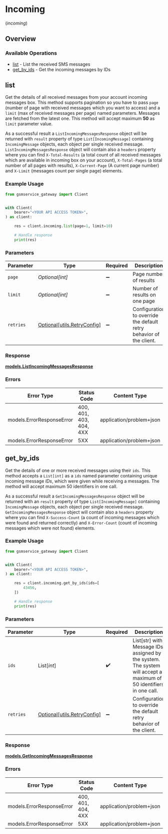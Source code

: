 # Incoming
(*incoming*)

## Overview

### Available Operations

* [list](#list) - List the received SMS messages
* [get_by_ids](#get_by_ids) - Get the incoming messages by IDs

## list

Get the details of all received messages from your account incoming messages box. This method supports pagination so you have to pass `page` (number of page with received messages which you want to access) and a `limit` (max of received messages per page) named parameters. Messages are fetched from the latest one. This method will accept maximum **50** as `limit` parameter value.

As a successful result a `ListIncomingMessagesResponse` object will be returned with `result` property of type `List[IncomingMessage]` containing `IncomingMessage` objects, each object per single received message. `ListIncomingMessagesResponse` object will contain also a `headers` property where you can find `X-Total-Results` (a total count of all received messages which are available in incoming box on your account), `X-Total-Pages` (a total number of all pages with results), `X-Current-Page` (A current page number) and `X-Limit` (messages count per single page) elements.

### Example Usage

<!-- UsageSnippet language="python" operationID="listIncomingMessages" method="get" path="/incoming" -->
```python
from gsmservice_gateway import Client


with Client(
    bearer="<YOUR API ACCESS TOKEN>",
) as client:

    res = client.incoming.list(page=1, limit=10)

    # Handle response
    print(res)

```

### Parameters

| Parameter                                                           | Type                                                                | Required                                                            | Description                                                         | Example                                                             |
| ------------------------------------------------------------------- | ------------------------------------------------------------------- | ------------------------------------------------------------------- | ------------------------------------------------------------------- | ------------------------------------------------------------------- |
| `page`                                                              | *Optional[int]*                                                     | :heavy_minus_sign:                                                  | Page number of results                                              | 1                                                                   |
| `limit`                                                             | *Optional[int]*                                                     | :heavy_minus_sign:                                                  | Number of results on one page                                       | 10                                                                  |
| `retries`                                                           | [Optional[utils.RetryConfig]](../../models/utils/retryconfig.md)    | :heavy_minus_sign:                                                  | Configuration to override the default retry behavior of the client. |                                                                     |

### Response

**[models.ListIncomingMessagesResponse](../../models/listincomingmessagesresponse.md)**

### Errors

| Error Type                | Status Code               | Content Type              |
| ------------------------- | ------------------------- | ------------------------- |
| models.ErrorResponseError | 400, 401, 403, 404, 4XX   | application/problem+json  |
| models.ErrorResponseError | 5XX                       | application/problem+json  |

## get_by_ids

Get the details of one or more received messages using their `ids`. This method accepts a `List[int]` as a `ids` named parameter containing unique incoming message *IDs*, which were given while receiving a messages. The method will accept maximum 50 identifiers in one call.

As a successful result a `GetIncomingMessagesResponse` object will be returned with an `result` property of type `List[IncomingMessage]` containing `IncomingMessage` objects, each object per single received message. `GetIncomingMessagesResponse` object will contain also a `headers` property where you can find `X-Success-Count` (a count of incoming messages which were found and returned correctly) and `X-Error-Count` (count of incoming messages which were not found) elements.

### Example Usage

<!-- UsageSnippet language="python" operationID="getIncomingMessages" method="get" path="/incoming/{ids}" -->
```python
from gsmservice_gateway import Client


with Client(
    bearer="<YOUR API ACCESS TOKEN>",
) as client:

    res = client.incoming.get_by_ids(ids=[
        43456,
    ])

    # Handle response
    print(res)

```

### Parameters

| Parameter                                                                                                          | Type                                                                                                               | Required                                                                                                           | Description                                                                                                        |
| ------------------------------------------------------------------------------------------------------------------ | ------------------------------------------------------------------------------------------------------------------ | ------------------------------------------------------------------------------------------------------------------ | ------------------------------------------------------------------------------------------------------------------ |
| `ids`                                                                                                              | List[*int*]                                                                                                        | :heavy_check_mark:                                                                                                 | List[str] with Message IDs assigned by the system. The system will accept a maximum of 50 identifiers in one call. |
| `retries`                                                                                                          | [Optional[utils.RetryConfig]](../../models/utils/retryconfig.md)                                                   | :heavy_minus_sign:                                                                                                 | Configuration to override the default retry behavior of the client.                                                |

### Response

**[models.GetIncomingMessagesResponse](../../models/getincomingmessagesresponse.md)**

### Errors

| Error Type                | Status Code               | Content Type              |
| ------------------------- | ------------------------- | ------------------------- |
| models.ErrorResponseError | 400, 401, 404, 4XX        | application/problem+json  |
| models.ErrorResponseError | 5XX                       | application/problem+json  |
